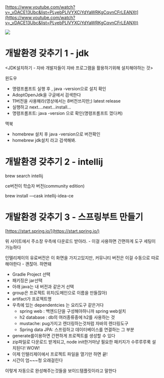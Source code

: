 
[https://www.youtube.com/watch?v=_vDACE13Ubc&list=PLyebPLlVYXCiYdYaWRKgCqvnCFrLEANXt](https://www.youtube.com/watch?v=_vDACE13Ubc&list=PLyebPLlVYXCiYdYaWRKgCqvnCFrLEANXt)


![](https://i.imgur.com/0Vg9YR8.png)


# 개발환경 갖추기 1 - jdk

<JDK설치하기 - 자바 개발자들이 자바 프로그램을 활용하기위해 설치해야하는 것>

윈도우

- 명령프롬프트 실행 후 , java -version으로 설치 확인
- AdoptOpenJdk을 구글에서 검색한다
- 11버전을 사용해라(영상에서는 8버전쓰지만;) latest release
- 실행하고 next….next…install…
- 명령프롬프트: java -version 으로 확인(명령프롬프트 껐다켜)

맥북

- homebrew 설치 후 java -version으로 버전확인
- homebrew jdk설치 라고 검색해봐.

# 개발환경 갖추기 2 - intellij

brew search intellij

ce버전이 학습자 버전(community edition)

brew install —cask intellij-idea-ce

# 개발환경 갖추기 3 - 스프링부트 만들기

[https://start.spring.io/](https://start.spring.io/)

위 사이트에서 주소창 우측에 다운로드 받아라. - 이걸 사용하면 간편하게 도구 세팅이 가능하다

인텔리제이의 유료버전은 이 화면을 가지고있지만, 커뮤니티 버전은 이걸 수동으로 따로해야한다 - 괜찮아. 하면돼

- Gradle Project 선택
- 패키징은 jar선택
- 아래 java는 내 버전과 같은거 선택
- group은 프로젝트 위치(도메인으로 이름을 만들잖아)
- artifact가 프로젝트명
- 우측에 있는 dependentcies 는 요리도구 같은거다
    - spring web : 백엔드단을 구성해야하니까 spring web설치
    - h2 database : db의 여러종류중에 h2를 사용하는 것
    - mustache: pug가지고 렌더링하는것처럼 자바의 렌더링도구
    - Spring data JPA: 스프링하고 데이터베이스를 연결하는 그 부분
- generate를이용하면 간편하게 프로젝트를 생성할 수 있다
- zip파일로 다운로드 받게되고, node init한거마냥 필요한 패키지가 수루루루룩 설치된다! WOW!
- 이제 인텔리제이에서 프로젝트 파일을 열기만 하면 끝!
- 시간이 엄~~~청 오래걸린다

이렇게 자동으로 완성해주는것들을 보이드템플릿이라고 말한다